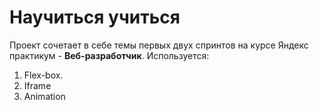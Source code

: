 # Научиться учиться
Проект сочетает в себе темы первых двух спринтов на курсе Яндекс практикум - **Beб-разработчик**.
Используется:
1. Flex-box.
2. Iframe
3. Animation
